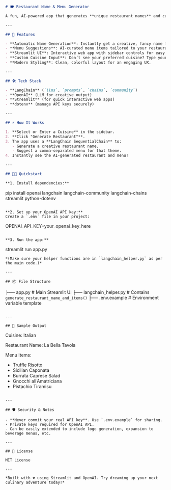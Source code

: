 ```markdown
# 🍽️ Restaurant Name & Menu Generator

A fun, AI-powered app that generates **unique restaurant names** and curated menu items for any cuisine you choose! Built with **Streamlit**, **LangChain**, and **OpenAI**, this project is perfect for entrepreneurs, hobbyists, and anyone dreaming up their next food venture.

---

## 🚀 Features

- **Automatic Name Generation**: Instantly get a creative, fancy name for your restaurant based on the selected cuisine.
- **Menu Suggestions**: AI-curated menu items tailored to your restaurant’s theme.
- **Streamlit UI**: Interactive web app with sidebar controls for easy cuisine selection.
- **Custom Cuisine Input**: Don’t see your preferred cuisine? Type your own for personalized results.
- **Modern Styling**: Clean, colorful layout for an engaging UX.

---

## 🛠️ Tech Stack

- **LangChain** (`llms`, `prompts`, `chains`, `community`)
- **OpenAI** (LLM for creative output)
- **Streamlit** (for quick interactive web apps)
- **dotenv** (manage API keys securely)

---

## ⚡ How It Works

1. **Select or Enter a Cuisine** in the sidebar.
2. **Click "Generate Restaurant"**.
3. The app uses a **LangChain SequentialChain** to:
   - Generate a creative restaurant name.
   - Suggest a comma-separated menu for that theme.
4. Instantly see the AI-generated restaurant and menu!

---

## 🧑‍💻 Quickstart

**1. Install dependencies:**
```
pip install openai langchain langchain-community langchain-chains streamlit python-dotenv
```

**2. Set up your OpenAI API key:**
Create a `.env` file in your project:
```
OPENAI_API_KEY=your_openai_key_here
```

**3. Run the app:**
```
streamlit run app.py
```
*(Make sure your helper functions are in `langchain_helper.py` as per the main code.)*

---

## 📦 File Structure

```
├── app.py                 # Main Streamlit UI
├── langchain_helper.py    # Contains `generate_restaurant_name_and_items()`
├── .env.example           # Environment variable template
```

---

## 🎨 Sample Output

```
Cuisine: Italian

Restaurant Name: La Bella Tavola

Menu Items:
- Truffle Risotto
- Sicilian Caponata
- Burrata Caprese Salad
- Gnocchi all’Amatriciana
- Pistachio Tiramisu
```

---

## 🛡️ Security & Notes

- **Never commit your real API key**. Use `.env.example` for sharing.
- Private keys required for OpenAI API.
- Can be easily extended to include logo generation, expansion to beverage menus, etc.

---

## 📜 License

MIT License

---

*Built with ❤️ using Streamlit and OpenAI. Try dreaming up your next culinary adventure today!*
```
